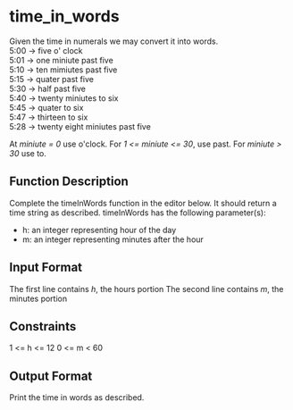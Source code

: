 # time_in_words
Given the time in numerals we may convert it into words.<br>
        5:00 -> five o' clock<br>
        5:01 -> one miniute past five<br>
        5:10 -> ten mimiutes past five<br>
        5:15 -> quater past five<br>
        5:30 -> half past five<br>
        5:40 -> twenty miniutes to six<br>
        5:45 -> quater to six<br>
        5:47 -> thirteen to six<br>
        5:28 -> twenty eight miniutes past five
        
At _miniute = 0_ use o'clock. For _1 <= miniute <= 30_, use past. For _miniute > 30_ use to.

## Function Description
Complete the timeInWords function in the editor below. It should return a time string as described.
timeInWords has the following parameter(s):
* h: an integer representing hour of the day
* m: an integer representing minutes after the hour

## Input Format
The first line contains _h_,  the hours portion The second line contains _m_, the minutes portion

## Constraints
1 <= h <= 12
0 <= m < 60

## Output Format
Print the time in words as described.
